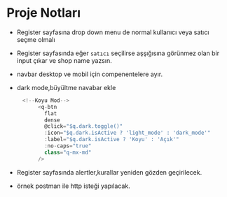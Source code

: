 # Proje Notları

- Register sayfasına drop down menu de normal kullanıcı veya satıcı seçme olmalı
- Register sayfasında eğer `satıcı` seçilirse aşşığısına görünmez olan bir input çıkar ve shop name yazsın.

- navbar desktop ve mobil için compenentelere ayır.
- dark mode,büyültme navabar ekle

```js
     <!--Koyu Mod-->
          <q-btn
            flat
            dense
            @click="$q.dark.toggle()"
            :icon="$q.dark.isActive ? 'light_mode' : 'dark_mode'"
            :label="$q.dark.isActive ? 'Koyu' : 'Açık'"
            :no-caps="true"
            class="q-mx-md"
          />
```

- Register sayfasında alertler,kurallar yeniden gözden geçirilecek.

- örnek postman ile http isteği yapılacak.
